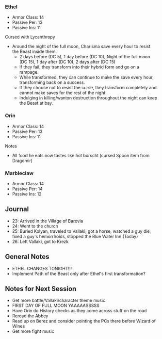 ### Ethel

* Armor Class: 14
* Passive Per: 13
* Passive Ins: 11

Cursed with Lycanthropy

* Around the night of the full moon, Charisma save every hour to resist the Beast inside them.
  * 2 days before (DC 5), 1 day before (DC 10), Night of the full moon (DC 15), 1 day after (DC 10), 2 days after (DC 15)
  * If they fail, they transform into their hybrid form and go on a rampage.
  * While transformed, they can continue to make the save every hour, transforming back on a success.
  * If they choose not to resist the curse, they transform completely and cannot make saves for the rest of the night.
  * Indulging in killing/wanton destruction throughout the night can keep the Beast at bay.

### Orin

* Armor Class: 14
* Passive Per: 13
* Passive Ins: 11

Notes

* All food he eats now tastes like hot borscht (cursed Spoon item from Dragomir)

### Marbleclaw

* Armor Class: 14
* Passive Per: 14
* Passive Ins: 12

## Journal

* 23: Arrived in the Village of Barovia
* 24: Went to the church
* 25: Buried Kolyan, traveled to Vallaki, got a horse, watched a guy die, fixed a guy's hemorrhoids, stopped the Blue Water Inn (Today)
* 26: Left Vallaki, got to Krezk

## General Notes

* ETHEL CHANGES TONIGHT!!!
* Implement Path of the Beast only after Ethel's first transformation?

## Notes for Next Session

* Get more battle/Vallaki/character theme music
* FIRST DAY OF FULL MOON YAAAAASSSSS
* Have Orin do History checks as they come across stuff on the road
* Reread the Abbey
* Read up on Berez and consider pointing the PCs there before Wizard of Wines
* Get more fight music
